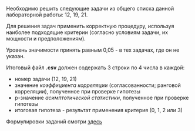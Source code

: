 Необходимо решить следующие задачи из общего списка данной лабораторной работы: 12, 19, 21.
    
Для решения задач применить корректную процедуру, используя наиболее подходящие критерии (согласно условиям задачи, их мощности и предположениям).

Уровень значимости принять равным 0,05 - в тех задачах, где он не указан.
    
Итоговый файл **.csv** должен содержать 3 строки по 4 числа в каждой: 

* номер задачи (12, 19, 21)
* значение *коэффициента корреляции* (согласованности; ранговой корреляции), полученное при проверке гипотезы
* p-значение *асимптотической статистики*, полученное при проверке гипотезы
* итоговая гипотеза - результат применения критерия (0, 1, 2 или 3)

Формулировки заданий смотри [здесь](../_content/)